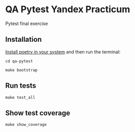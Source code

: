# QA Pytest Yandex Practicum

Pytest final exercise

## Installation
[Install poetry in your system](https://python-poetry.org/docs/) and then run the terminal:

```cd qa-pytest```

```make bootstrap```

## Run tests
```make test_all```

## Show test coverage
```make show_coverage```